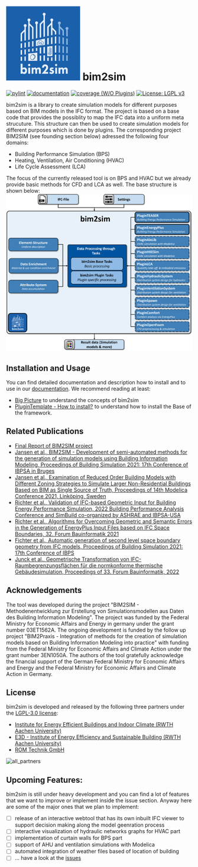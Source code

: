 # <img src='https://raw.githubusercontent.com/BIM2SIM/bim2sim/development/docs/source/img/static/b2s_logo.png' width='200'> bim2sim 
[![pylint](https://bim2sim.github.io/bim2sim/development/pylint/pylint.svg)](https://bim2sim.github.io/bim2sim/development/pylint/pylint.html)
[![documentation](https://bim2sim.github.io/bim2sim/development/docs/doc.svg)](https://bim2sim.github.io/bim2sim/development/docs/index.html)
[![coverage (W/O Plugins)](https://bim2sim.github.io/bim2sim/development/coverage/badge.svg)](https://bim2sim.github.io/bim2sim/development/coverage)
[![License: LGPL v3](https://img.shields.io/badge/License-LGPL_v3-blue.svg)](https://www.gnu.org/licenses/lgpl-3.0)

bim2sim is a library to create simulation models for different purposes based on BIM models in the IFC format. The project is based on a base code that provides the possiblity to map the IFC data into a uniform meta strucuture. This structure can then be used to create simulation models for different purposes which is done by plugins. The corresponding project BIM2SIM (see founding section below) adressed the following four domains:

* Building Performance Simulation (BPS)
* Heating, Ventilation, Air Conditioning (HVAC)
* Life Cycle Assessment (LCA) 

The focus of the currently released tool is on BPS and HVAC but we already provide basic methods for CFD and LCA as well. The base structure is shown below: 
![Toolchain](https://raw.githubusercontent.com/BIM2SIM/bim2sim/development/docs/source/img/static/bim2sim_framework_overview.png)

## Installation and Usage
You can find detailed documentation and description how to install and to use in our [documentation](https://bim2sim.github.io/bim2sim//development/docs/index.html). We recommend reading at least:
* [Big Picture](https://bim2sim.github.io/bim2sim//development/docs/big-picture.html) to understand the concepts of bim2sim
* [PluginTemplate - How to install?](https://bim2sim.github.io/bim2sim//development/docs/user-guide/PluginTemplate.html#how-to-install) to understand how to install the Base of the framework.

## Related Publications
* [Final Report of BIM2SIM project](https://www.tib.eu/en/search/id/TIBKAT:1819319997)
* [Jansen et al., BIM2SIM - Development of semi-automated methods for the generation of simulation models using Building Information Modeling, Proceedings of Building Simulation 2021: 17th Conference of IBPSA in Bruges](https://doi.org/10.26868/25222708.2021.30228)
* [Jansen et al., Examination of Reduced Order Building Models with Different Zoning Strategies to Simulate Larger Non-Residential Buildings Based on BIM as Single Source of Truth, Proceedings of 14th Modelica Conference 2021, Linköping, Sweden](https://doi.org/10.3384/ecp21181665)
* [Richter et al., Validation of IFC-based Geometric Input for Building Energy Performance Simulation, 2022 Building Performance Analysis Conference and SimBuild co-organized by ASHRAE and IBPSA-USA](https://doi.org/10.26868/25746308.2022.C033)
* [Richter et al., Algorithms for Overcoming Geometric and Semantic Errors in the Generation of EnergyPlus Input Files based on IFC Space Boundaries, 32. Forum Bauinformatik 2021](https://tuprints.ulb.tu-darmstadt.de/21521/)
* [Fichter et al., Automatic generation of second level space boundary geometry from IFC models, Proceedings of Building Simulation 2021: 17th Conference of IBPS](https://doi.org/10.26868/25222708.2021.30156)
* [Junck et al., Geometrische Transformation von IFC-Raumbegrenzungsflächen für die normkonforme thermische Gebäudesimulation, Proceedings of 33. Forum Bauinformatik, 2022](https://doi.org/10.14459/2022md1686600)

## Acknowledgements
The tool was developed during the project "BIM2SIM - Methodenentwicklung zur Erstellung von Simulationsmodellen aus Daten des Building Information Modeling". The project was funded by the Federal Ministry for Economic Affairs and Energy in germany under the grant number 03ET1562A. The ongoing development is funded by the follow up project "BIM2Praxis - Integration of methods for the creation of simulation models based on Building Information Modeling into practice" with funding from the Federal Ministry for Economic Affairs and Climate Action under the grant number 3EN1050A. The authors of the tool gratefully acknowledge the financial support of the German Federal Ministry for Economic Affairs and Energy and the Federal Ministry for Economic Affairs and Climate Action in Germany.

## License
bim2sim is developed and released by the following three partners under the [LGPL-3.0 license](https://github.com/BIM2SIM/bim2sim/blob/main/LICENSE):
* [Institute for Energy Efficient Buildings and Indoor Climate (RWTH Aachen University)](https://www.ebc.eonerc.rwth-aachen.de/cms/~dmzz/E-ON-ERC-EBC/)
* [E3D - Institute of Energy Efficiency and Sustainable Building (RWTH Aachen University)](https://www.e3d.rwth-aachen.de/cms/~iyld/E3D/?lidx=1)
* [ROM Technik GmbH](https://www.rom-technik.de/home/)

![all_partners](https://user-images.githubusercontent.com/27726960/211298128-09799889-774a-49a5-a7c4-9c9163613990.png)


## Upcoming Features:
bim2sim is still under heavy development and you can find a lot of features that we want to improve or implement inside the issue section. Anyway here are some of the major ones that we plan to implement:
* [ ] release of an interactive webtool that has its own inbuilt IFC viewer to support decision making along the model geenration process
* [ ] interactive visualization of hydraulic networks graphs for HVAC part 
* [ ] implementation of curtain walls for BPS part
* [ ] support of AHU and ventilation simulations with Modelica
* [ ] automated integration of weather files based of location of building
* [ ] ... have a look at the [issues](https://github.com/BIM2SIM/bim2sim/issues)
